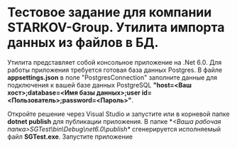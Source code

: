 # Тестовое задание для компании STARKOV-Group. Утилита импорта данных из файлов в БД.

Утилита представляет собой консольное приложение на .Net 6.0.
Для работы приложения требуется готовая база данных Postgres.
В файле **appsettings.json** в поле "PostgresConnection" заполните данные для подключения к вашей базе данных PostgreSQL **"host=<Ваш хост>;database=<Имя базы данных>;user id=<Пользователь>;password=<Пароль>"**. 

Откройте решение через Visual Studio и запустите или в корневой папке **dotnet publish** для публикации приложения. В папке **<Ваша рабочая папка>SGTest\bin\Debug\net6.0\publish\** сгенерируется исполняемый файл **SGTest.exe**. Запустите приложение